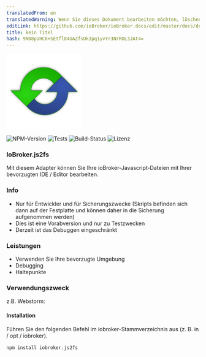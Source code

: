 ```yaml
---
translatedFrom: en
translatedWarning: Wenn Sie dieses Dokument bearbeiten möchten, löschen Sie bitte das Feld "translationsFrom". Andernfalls wird dieses Dokument automatisch erneut übersetzt
editLink: https://github.com/ioBroker/ioBroker.docs/edit/master/docs/de/adapterref/iobroker.js2fs/README.md
title: kein Titel
hash: 9N08pUHC8+SEtfl84UAZfsUk3pq1yvYr3NrROL3JAt4=
---
```

![Logo](../../../en/adapterref/iobroker.js2fs/admin/js2fs.png)

![NPM-Version](https://img.shields.io/npm/v/iobroker.js2fs.svg)
![Tests](https://img.shields.io/travis/soef/iobroker.js2fs/master.svg)
![Build-Status](https://ci.appveyor.com/api/projects/status/c92hrxu79mvs1qxo?svg=true)
![Lizenz](https://img.shields.io/badge/license-MIT-blue.svg?style=flat)

### IoBroker.js2fs
Mit diesem Adapter können Sie Ihre ioBroker-Javascript-Dateien mit Ihrer bevorzugten IDE / Editor bearbeiten.

### Info
- Nur für Entwickler und für Sicherungszwecke (Skripts befinden sich dann auf der Festplatte und können daher in die Sicherung aufgenommen werden)
- Dies ist eine Vorabversion und nur zu Testzwecken
- Derzeit ist das Debuggen eingeschränkt

### Leistungen
- Verwenden Sie Ihre bevorzugte Umgebung
- Debugging
- Haltepunkte

### Verwendungszweck
z.B. Webstorm:

#### Installation
Führen Sie den folgenden Befehl im iobroker-Stammverzeichnis aus (z. B. in / opt / iobroker).

```
npm install iobroker.js2fs
```